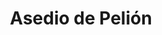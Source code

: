﻿---
title: "Asedio de Pelión"
permalink: periodes_418.html
layout: periode
dataInici: -355
sidebar: periodes
pares:
  - 38:
    title: "Alejandro Magno"
    dataInici: "(-336)"
    dataFi: "(-323)"

fills:
jocsPrincipals:
jocsEscenaris:
jocsEpoca:
  - title: "The Great Battles of Alexander: Macedonian Art of War"
    bggId: 176596
    escenari: "Pelium"

  - title: "The Great Battles of Alexander: Deluxe Edition"
    bggId: 11057
    escenari: "Pelium"

jocsEpocaEscenaris:
---
